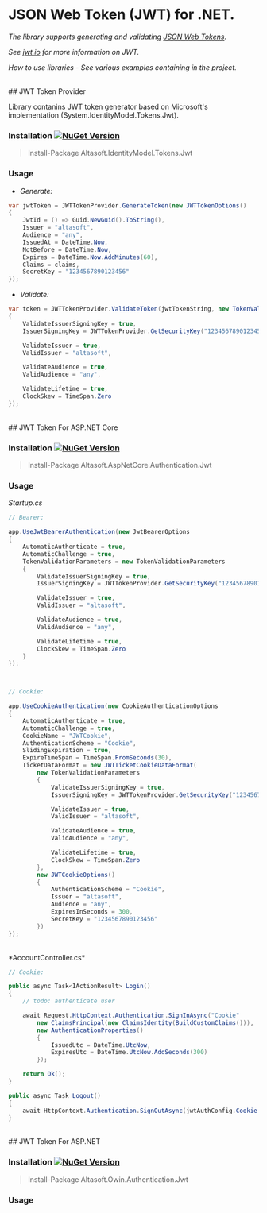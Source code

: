 # JSON Web Token (JWT) for .NET.

*The library supports generating and validating [JSON Web Tokens](https://tools.ietf.org/html/rfc7519).*

*See [jwt.io](https://jwt.io) for more information on JWT.*

*How to use libraries - See various examples containing in the project.*


<br/>
## JWT Token Provider

Library contanins JWT token generator based on Microsoft's implementation (System.IdentityModel.Tokens.Jwt).

### Installation [![NuGet Version](https://img.shields.io/nuget/v/Altasoft.IdentityModel.Tokens.Jwt.svg)](https://www.nuget.org/packages/Altasoft.IdentityModel.Tokens.Jwt)

> Install-Package Altasoft.IdentityModel.Tokens.Jwt

### Usage

+ *Generate:*

```C#
var jwtToken = JWTTokenProvider.GenerateToken(new JWTTokenOptions()
{
    JwtId = () => Guid.NewGuid().ToString(),
    Issuer = "altasoft",
    Audience = "any",
    IssuedAt = DateTime.Now,
    NotBefore = DateTime.Now,
    Expires = DateTime.Now.AddMinutes(60),
    Claims = claims,
    SecretKey = "1234567890123456"
});
```

+ *Validate:*
```C#
var token = JWTTokenProvider.ValidateToken(jwtTokenString, new TokenValidationParameters()
{
    ValidateIssuerSigningKey = true,
    IssuerSigningKey = JWTTokenProvider.GetSecurityKey("1234567890123456"),

    ValidateIssuer = true,
    ValidIssuer = "altasoft",

    ValidateAudience = true,
    ValidAudience = "any",

    ValidateLifetime = true,
    ClockSkew = TimeSpan.Zero
});
```

<br/>
## JWT Token For ASP.NET Core

### Installation [![NuGet Version](https://img.shields.io/nuget/v/Altasoft.AspNetCore.Authentication.Jwt.svg)](https://www.nuget.org/packages/Altasoft.AspNetCore.Authentication.Jwt)

> Install-Package Altasoft.AspNetCore.Authentication.Jwt

### Usage

*Startup.cs*
```C#
// Bearer:

app.UseJwtBearerAuthentication(new JwtBearerOptions
{
    AutomaticAuthenticate = true,
    AutomaticChallenge = true,
    TokenValidationParameters = new TokenValidationParameters
    {
        ValidateIssuerSigningKey = true,
        IssuerSigningKey = JWTTokenProvider.GetSecurityKey("1234567890123456"),

        ValidateIssuer = true,
        ValidIssuer = "altasoft",

        ValidateAudience = true,
        ValidAudience = "any",

        ValidateLifetime = true,
        ClockSkew = TimeSpan.Zero
    }
});



// Cookie:

app.UseCookieAuthentication(new CookieAuthenticationOptions
{
    AutomaticAuthenticate = true,
    AutomaticChallenge = true,
    CookieName = "JWTCookie",
    AuthenticationScheme = "Cookie",
    SlidingExpiration = true,
    ExpireTimeSpan = TimeSpan.FromSeconds(30),
    TicketDataFormat = new JWTTicketCookieDataFormat(
        new TokenValidationParameters
        {
            ValidateIssuerSigningKey = true,
            IssuerSigningKey = JWTTokenProvider.GetSecurityKey("1234567890123456"),

            ValidateIssuer = true,
            ValidIssuer = "altasoft",

            ValidateAudience = true,
            ValidAudience = "any",

            ValidateLifetime = true,
            ClockSkew = TimeSpan.Zero
        },
        new JWTCookieOptions()
        {
            AuthenticationScheme = "Cookie",
            Issuer = "altasoft",
            Audience = "any",
            ExpiresInSeconds = 300,
            SecretKey = "1234567890123456"
        })
});
```

<br/>
*AccountController.cs*

```C#
// Cookie:

public async Task<IActionResult> Login()
{
    // todo: authenticate user

    await Request.HttpContext.Authentication.SignInAsync("Cookie"
        new ClaimsPrincipal(new ClaimsIdentity(BuildCustomClaims())),
        new AuthenticationProperties()
        {
            IssuedUtc = DateTime.UtcNow,
            ExpiresUtc = DateTime.UtcNow.AddSeconds(300)
        });

    return Ok();
}

public async Task Logout()
{
    await HttpContext.Authentication.SignOutAsync(jwtAuthConfig.Cookie.AuthenticationScheme);
}
```


<br/>
## JWT Token For ASP.NET

### Installation [![NuGet Version](https://img.shields.io/nuget/v/Altasoft.Owin.Authentication.Jwt.svg)](https://www.nuget.org/packages/Altasoft.Owin.Authentication.Jwt.Jwt)

> Install-Package Altasoft.Owin.Authentication.Jwt

### Usage
